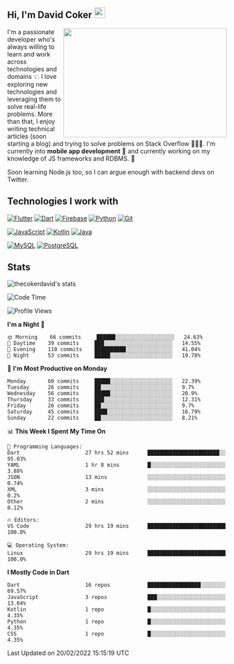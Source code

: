 ## Hi, I'm David Coker <img src="https://raw.githubusercontent.com/thecokerdavid/thecokerdavid/main/gifs/wave.gif" width="25px">
<img align="right" height="250" width="375" alt="" src="https://raw.githubusercontent.com/thecokerdavid/thecokerdavid/main/gifs/reminisce.gif" width="25px">

<p>I'm a passionate developer who's always willing to learn and work across technologies and domains 💡. I love exploring new technologies and leveraging them to solve real-life problems. More than that, I enjoy writing technical articles (soon starting a blog) and trying to solve problems on Stack Overflow 👨🏻‍💻. I'm currently into <strong>mobile app development</strong> 📱 and currently working on my knowledge of JS frameworks and RDBMS. 🤪</p>
<p>Soon learning Node.js too, so I can argue enough with backend devs on Twitter. </p>

## Technologies I work with

[![Flutter](https://img.shields.io/badge/-Flutter-blue?style=for-the-badge&logo=flutter&logoColor=ffffff)](https://www.flutter.dev/)
[![Dart](https://img.shields.io/badge/-Dart-ffffff?style=for-the-badge&logo=dart&logoColor=blue)](https://www.dart.dev/)
[![Firebase](https://img.shields.io/badge/-Firebase-%23FBB741?style=for-the-badge&logo=firebase&logoColor=FBB741&labelColor=%23ffffff&color=%23FBB741)](https://www.firebase.google.com/)
[![Python](https://img.shields.io/badge/-Python-yellow?style=for-the-badge&logo=python&logoColor=yellow&labelColor=blue&color=blue)](https://www.python.org/)
[![Git](https://img.shields.io/badge/-Git-EB5C38?style=for-the-badge&logo=git&logoColor=%23ffffff)](https://git-scm.com/)

[![JavaScript](https://img.shields.io/badge/-JavaScript-F7DF1E?style=for-the-badge&logo=javascript&logoColor=000000&labelColor=F7DF1E&color=F7DF1E)](https://www.javascript.com/)
[![Kotlin](https://img.shields.io/badge/-Kotlin-7F52FF?style=for-the-badge&logo=Kotlin&logoColor=ffffff)](https://www.kotlinlang.com/)
[![Java](https://img.shields.io/badge/-Java-007396?style=for-the-badge&logo=Java&logoColor=ffffff)](https://www.java.com/)

[![MySQL](https://img.shields.io/badge/-MySQL-4479A1?style=for-the-badge&logo=MySQL&logoColor=ffffff)](https://www.mysql.com/)
[![PostgreSQL](https://img.shields.io/badge/-PostgreSQL-808080?style=for-the-badge&logo=PostgreSQL&logoColor=ffffff)](https://www.postgresql.org/)

## Stats

<p><img src="https://github-readme-stats.vercel.app/api?username=thecokerdavid&show_icons=true&hide_border=true&border_radius=10&bg_color=75,83B0E7,EACDA3&title_color=000000&text_color=000000&icon_color=48A043&theme=onedark" alt="thecokerdavid's stats" /></p>

<!--START_SECTION:waka-->
![Code Time](http://img.shields.io/badge/Code%20Time-31%20hrs%2042%20mins-blue)

![Profile Views](http://img.shields.io/badge/Profile%20Views-204-blue)

**I'm a Night 🦉** 

```text
🌞 Morning    66 commits     ██████░░░░░░░░░░░░░░░░░░░   24.63% 
🌆 Daytime    39 commits     ███░░░░░░░░░░░░░░░░░░░░░░   14.55% 
🌃 Evening    110 commits    ██████████░░░░░░░░░░░░░░░   41.04% 
🌙 Night      53 commits     █████░░░░░░░░░░░░░░░░░░░░   19.78%

```
📅 **I'm Most Productive on Monday** 

```text
Monday       60 commits     █████░░░░░░░░░░░░░░░░░░░░   22.39% 
Tuesday      26 commits     ██░░░░░░░░░░░░░░░░░░░░░░░   9.7% 
Wednesday    56 commits     █████░░░░░░░░░░░░░░░░░░░░   20.9% 
Thursday     33 commits     ███░░░░░░░░░░░░░░░░░░░░░░   12.31% 
Friday       26 commits     ██░░░░░░░░░░░░░░░░░░░░░░░   9.7% 
Saturday     45 commits     ████░░░░░░░░░░░░░░░░░░░░░   16.79% 
Sunday       22 commits     ██░░░░░░░░░░░░░░░░░░░░░░░   8.21%

```


📊 **This Week I Spent My Time On** 

```text
💬 Programming Languages: 
Dart                     27 hrs 52 mins      ███████████████████████░░   95.03% 
YAML                     1 hr 8 mins         █░░░░░░░░░░░░░░░░░░░░░░░░   3.88% 
JSON                     13 mins             ░░░░░░░░░░░░░░░░░░░░░░░░░   0.74% 
XML                      3 mins              ░░░░░░░░░░░░░░░░░░░░░░░░░   0.2% 
Other                    2 mins              ░░░░░░░░░░░░░░░░░░░░░░░░░   0.12%

🔥 Editors: 
VS Code                  29 hrs 19 mins      █████████████████████████   100.0%

💻 Operating System: 
Linux                    29 hrs 19 mins      █████████████████████████   100.0%

```

**I Mostly Code in Dart** 

```text
Dart                     16 repos            █████████████████░░░░░░░░   69.57% 
JavaScript               3 repos             ███░░░░░░░░░░░░░░░░░░░░░░   13.04% 
Kotlin                   1 repo              █░░░░░░░░░░░░░░░░░░░░░░░░   4.35% 
Python                   1 repo              █░░░░░░░░░░░░░░░░░░░░░░░░   4.35% 
CSS                      1 repo              █░░░░░░░░░░░░░░░░░░░░░░░░   4.35%

```



 Last Updated on 20/02/2022 15:15:19 UTC
<!--END_SECTION:waka-->

<!-- ### Hi there 👋

<img align="center" src="/github-metrics.svg" alt="David Coker's Stats"> -->

<!-- ![David Coker's Most used languages](https://github-readme-stats.vercel.app/api/top-langs?username=thecokerdavid&layout=compact&show_icons=true&count_private=true&theme=gotham) -->
